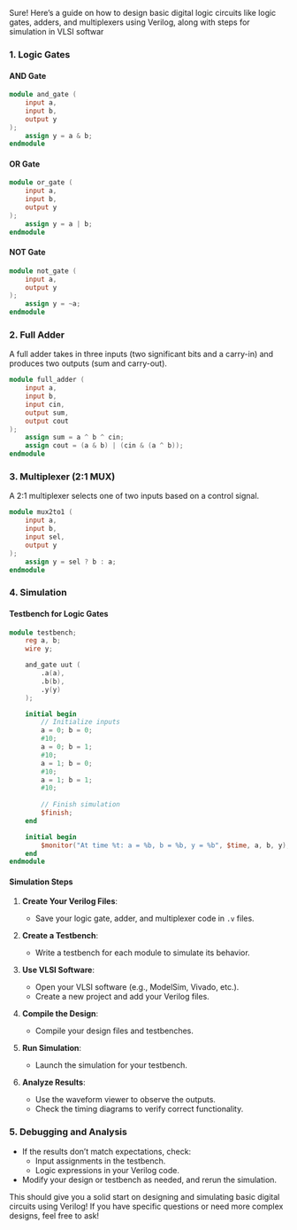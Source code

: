 Sure! Here’s a guide on how to design basic digital logic circuits like logic gates, adders, and multiplexers using Verilog, along with steps for simulation in VLSI softwar


### 1. **Logic Gates**

#### AND Gate
```verilog
module and_gate (
    input a,
    input b,
    output y
);
    assign y = a & b;
endmodule
```

#### OR Gate
```verilog
module or_gate (
    input a,
    input b,
    output y
);
    assign y = a | b;
endmodule
```

#### NOT Gate
```verilog
module not_gate (
    input a,
    output y
);
    assign y = ~a;
endmodule
```

### 2. **Full Adder**

A full adder takes in three inputs (two significant bits and a carry-in) and produces two outputs (sum and carry-out).

```verilog
module full_adder (
    input a,
    input b,
    input cin,
    output sum,
    output cout
);
    assign sum = a ^ b ^ cin;
    assign cout = (a & b) | (cin & (a ^ b));
endmodule
```

### 3. **Multiplexer (2:1 MUX)**

A 2:1 multiplexer selects one of two inputs based on a control signal.

```verilog
module mux2to1 (
    input a,
    input b,
    input sel,
    output y
);
    assign y = sel ? b : a;
endmodule
```

### 4. **Simulation**

#### Testbench for Logic Gates

```verilog
module testbench;
    reg a, b;
    wire y;

    and_gate uut (
        .a(a),
        .b(b),
        .y(y)
    );

    initial begin
        // Initialize inputs
        a = 0; b = 0;
        #10;
        a = 0; b = 1;
        #10;
        a = 1; b = 0;
        #10;
        a = 1; b = 1;
        #10;
        
        // Finish simulation
        $finish;
    end

    initial begin
        $monitor("At time %t: a = %b, b = %b, y = %b", $time, a, b, y);
    end
endmodule
```

#### Simulation Steps

1. **Create Your Verilog Files**:
   - Save your logic gate, adder, and multiplexer code in `.v` files.

2. **Create a Testbench**:
   - Write a testbench for each module to simulate its behavior.

3. **Use VLSI Software**:
   - Open your VLSI software (e.g., ModelSim, Vivado, etc.).
   - Create a new project and add your Verilog files.

4. **Compile the Design**:
   - Compile your design files and testbenches.

5. **Run Simulation**:
   - Launch the simulation for your testbench.

6. **Analyze Results**:
   - Use the waveform viewer to observe the outputs.
   - Check the timing diagrams to verify correct functionality.

### 5. **Debugging and Analysis**

- If the results don’t match expectations, check:
  - Input assignments in the testbench.
  - Logic expressions in your Verilog code.
- Modify your design or testbench as needed, and rerun the simulation.

This should give you a solid start on designing and simulating basic digital circuits using Verilog! If you have specific questions or need more complex designs, feel free to ask!
